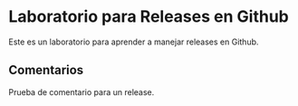 # Laboratorio para Releases en Github
Este es un laboratorio para aprender a manejar releases en Github.

## Comentarios
Prueba de comentario para un release.